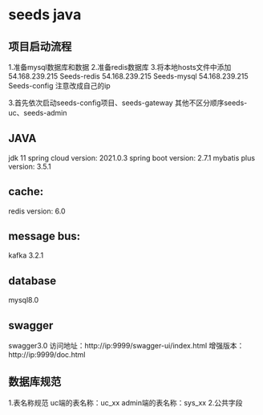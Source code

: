 # seeds java

## 项目启动流程
1.准备mysql数据库和数据
2.准备redis数据库
3.将本地hosts文件中添加
54.168.239.215 Seeds-redis
54.168.239.215 Seeds-mysql
54.168.239.215 Seeds-config
注意改成自己的ip

3.首先依次启动seeds-config项目、seeds-gateway
其他不区分顺序seeds-uc、seeds-admin
## JAVA
jdk 11
spring cloud version: 2021.0.3 
spring boot version: 2.7.1
mybatis plus version: 3.5.1

## cache: 
redis version: 6.0

## message bus:
kafka 3.2.1

## database
mysql8.0

## swagger
swagger3.0
访问地址：http://ip:9999/swagger-ui/index.html
增强版本：http://ip:9999/doc.html

## 数据库规范
1.表名称规范
uc端的表名称：uc_xx
admin端的表名称：sys_xx
2.公共字段

